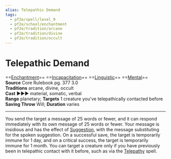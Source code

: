 ```yaml
---
alias: Telepathic Demand
tags:
  - pf2e/spell/level_9
  - pf2e/school/enchantment
  - pf2e/tradition/arcane
  - pf2e/tradition/divine
  - pf2e/tradition/occult
---
```


# Telepathic Demand

==[Enchantment](Enchantment.md)== ==[Incapacitation](Incapacitation.md)== ==[Linguistic](Linguistic.md)== ==[Mental](Mental.md)==  
__Source__ Core Rulebook pg. 377 3.0  
**Traditions** arcane, divine, occult  
**Cast** ►►► material, somatic, verbal  
**Range** planetary; **Targets** 1 creature you've telepathically contacted before  
**Saving Throw** Will; **Duration** varies

---

You send the target a message of 25 words or fewer, and it can respond immediately with its own message of 25 words or fewer. Your message is insidious and has the effect of [Suggestion](Suggestion.md), with the message substituting for the spoken suggestion. On a successful save, the target is temporarily immune for 1 day, and on a critical success, the target is temporarily immune for 1 month. You can target a creature only if you have previously been in telepathic contact with it before, such as via the [Telepathy](Telepathy.md) spell.
